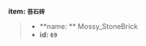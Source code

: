 <!-- BEGIN_AUTOGEN: do NOT edit in this block -->

**item: `苔石砖`**

> * **name: ** Mossy_StoneBrick
> * **id: `69`**

<!-- END_AUTOGEN-->
